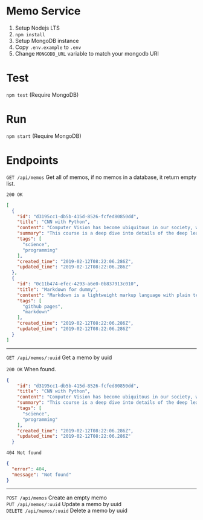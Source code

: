 # Memo Service

1. Setup Nodejs LTS
1. `npm install`
1. Setup MongoDB instance
1. Copy `.env.example` to `.env`
1. Change `MONGODB_URL` variable to match your mongodb URI

# Test

`npm test` (Require MongoDB)

# Run

`npm start` (Require MongoDB)

# Endpoints

`GET /api/memos` Get all of memos, if no memos in a database, it return empty list.  

`200 OK`
```json
[
  {
    "id": "d3195cc1-db5b-415d-8526-fcfed80850dd",
    "title": "CNN with Python",
    "content": "Computer Vision has become ubiquitous in our society, with applications in search, image understanding, apps, mapping, ...",
    "summary": "This course is a deep dive into details of the deep learning architectures with a focus on learning end-to-end models for these tasks, ...",
    "tags": [
      "science",
      "programming"
    ],
    "created_time": "2019-02-12T08:22:06.286Z",
    "updated_time": "2019-02-12T08:22:06.286Z"
  },
  {
    "id": "0c11b474-efec-4293-a6e0-0b837913c010",
    "title": "Markdown for dummy",
    "content": "Markdown is a lightweight markup language with plain text formatting syntax. Its design allows it to be converted to many output formats, ...",
    "tags": [
      "github pages",
      "markdown"
    ],
    "created_time": "2019-02-12T08:22:06.286Z",
    "updated_time": "2019-02-12T08:22:06.286Z"
  }
]
```  
---
`GET /api/memos/:uuid` Get a memo by uuid  

`200 OK` When found.
```json
{
    "id": "d3195cc1-db5b-415d-8526-fcfed80850dd",
    "title": "CNN with Python",
    "content": "Computer Vision has become ubiquitous in our society, with applications in search, image understanding, apps, mapping, ...",
    "summary": "This course is a deep dive into details of the deep learning architectures with a focus on learning end-to-end models for these tasks, ...",
    "tags": [
      "science",
      "programming"
    ],
    "created_time": "2019-02-12T08:22:06.286Z",
    "updated_time": "2019-02-12T08:22:06.286Z"
  }
```
`404 Not found`
```json
{
  "error": 404,
  "message": "Not found"
}
```
---
`POST /api/memos` Create an empty memo  
`PUT /api/memos/:uuid` Update a memo by uuid  
`DELETE /api/memos/:uuid` Delete a memo by uuid  
